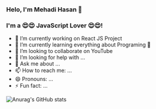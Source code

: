 ### Helo, I'm Mehadi Hasan 👋

### I'm a 😍😍 JavaScript Lover 😍😍!

- 🔭 I’m currently working on React JS Project
- 🌱 I’m currently learning everything about Programing 🤣
- 👯 I’m looking to collaborate on YouTube
- 🤔 I’m looking for help with ...
- 💬 Ask me about ...
- 📫 How to reach me: ...
- 😄 Pronouns: ...
- ⚡ Fun fact: ...

![Anurag's GitHub stats](https://github-readme-stats.vercel.app/api?username=mehadiHasanDiner&show_icons=true&theme=radical)
